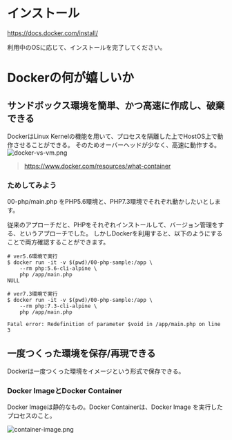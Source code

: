 # インストール

https://docs.docker.com/install/

利用中のOSに応じて、インストールを完了してください。

# Dockerの何が嬉しいか

## サンドボックス環境を簡単、かつ高速に作成し、破棄できる

DockerはLinux Kernelの機能を用いて、プロセスを隔離した上でHostOS上で動作させることができる。
そのためオーバーヘッドが少なく、高速に動作する。
![docker-vs-vm.png](https://www.docker.com/sites/default/files/d8/2018-11/docker-containerized-and-vm-transparent-bg.png)
> https://www.docker.com/resources/what-container

### ためしてみよう

00-php/main.php をPHP5.6環境と、PHP7.3環境でそれぞれ動かしたいとします。

従来のアプローチだと、PHPをそれぞれインストールして、バージョン管理をする、というアプローチでした。
しかしDockerを利用すると、以下のようにすることで両方確認することができます。


```.env
# ver5.6環境で実行
$ docker run -it -v $(pwd)/00-php-sample:/app \
    --rm php:5.6-cli-alpine \
    php /app/main.php
NULL

# ver7.3環境で実行
$ docker run -it -v $(pwd)/00-php-sample:/app \
    --rm php:7.3-cli-alpine \
    php /app/main.php

Fatal error: Redefinition of parameter $void in /app/main.php on line 3
```


## 一度つくった環境を保存/再現できる

Dockerは一度つくった環境をイメージという形式で保存できる。

### Docker ImageとDocker Container

Docker Imageは静的なもの。Docker Containerは、Docker Image を実行したプロセスのこと。

![container-image.png](https://newrelic-wpengine.netdna-ssl.com/wp-content/uploads/docker-image-vs-containers.jpg)